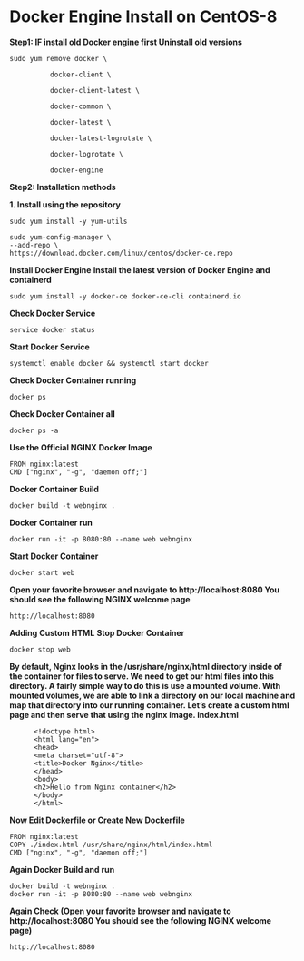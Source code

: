 # Docker Engine Install on CentOS-8

**Step1: IF install old Docker engine first Uninstall old versions**

    sudo yum remove docker \

              docker-client \
                   
              docker-client-latest \
                   
              docker-common \
                   
              docker-latest \
                   
              docker-latest-logrotate \
                   
              docker-logrotate \
                   
              docker-engine

**Step2: Installation methods**

   **1. Install using the repository**

    sudo yum install -y yum-utils
    
    sudo yum-config-manager \
    --add-repo \
    https://download.docker.com/linux/centos/docker-ce.repo

**Install Docker Engine**
**Install the latest version of Docker Engine and containerd**

    sudo yum install -y docker-ce docker-ce-cli containerd.io

**Check Docker Service**

    service docker status

**Start Docker Service**

    systemctl enable docker && systemctl start docker

**Check Docker Container running**

    docker ps  
**Check Docker Container all** 
          
    docker ps -a

**Use the Official NGINX Docker Image**

    FROM nginx:latest
    CMD ["nginx", "-g", "daemon off;"]

**Docker Container Build**

    docker build -t webnginx .

**Docker Container run**

    docker run -it -p 8080:80 --name web webnginx
    
**Start Docker Container**

    docker start web

**Open your favorite browser and navigate to http://localhost:8080   You should see the following NGINX welcome page**

    http://localhost:8080

**Adding Custom HTML** **Stop Docker Container**

    docker stop web
          
**By default, Nginx looks in the /usr/share/nginx/html directory inside of the container for files to serve. We need to get our html files into this directory. A fairly simple way to do this is use a mounted volume. With mounted volumes, we are able to link a directory on our local machine and map that directory into our running container.
Let’s create a custom html page and then serve that using the nginx image. index.html**

          <!doctype html>
          <html lang="en">
          <head>
          <meta charset="utf-8">
          <title>Docker Nginx</title>
          </head>
          <body>
          <h2>Hello from Nginx container</h2>
          </body>
          </html>

**Now Edit Dockerfile or Create New Dockerfile**

    FROM nginx:latest
    COPY ./index.html /usr/share/nginx/html/index.html
    CMD ["nginx", "-g", "daemon off;"]
 
**Again Docker Build and run**

    docker build -t webnginx .
    docker run -it -p 8080:80 --name web webnginx

**Again Check (Open your favorite browser and navigate to http://localhost:8080   You should see the following NGINX welcome page)**

    http://localhost:8080
